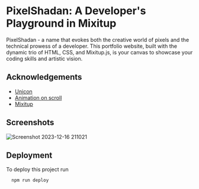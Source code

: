 
# PixelShadan: A Developer's Playground in Mixitup

PixelShadan - a name that evokes both the creative world of pixels and the technical prowess of a developer. This portfolio website, built with the dynamic trio of HTML, CSS, and Mixitup.js, is your canvas to showcase your coding skills and artistic vision.

## Acknowledgements

 - [Unicon](https://iconscout.com/unicons/free-line-icons)
 - [Animation on scroll](https://michalsnik.github.io/aos/)
 - [Mixitup](https://www.kunkalabs.com/mixitup/)



## Screenshots

![Screenshot 2023-12-16 211021](https://github.com/Arthur071/My-Portfolio/assets/117112407/89b84e8c-f619-4ede-8c43-9d487f406391)



## Deployment

To deploy this project run

```bash
  npm run deploy
```




